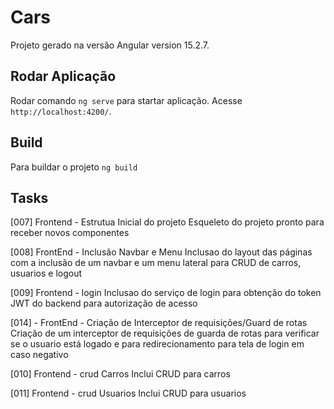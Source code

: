 # Cars

Projeto gerado na versão Angular  version 15.2.7.

## Rodar Aplicação

Rodar comando `ng serve` para startar aplicação. Acesse `http://localhost:4200/`.

## Build

Para buildar o projeto `ng build` 


## Tasks

[007] Frontend - Estrutua Inicial do projeto
Esqueleto do projeto pronto para receber novos componentes

[008] FrontEnd - Inclusão Navbar e Menu
Inclusao do layout das páginas com a inclusão de um navbar e um menu lateral para CRUD de carros, usuarios e logout

[009] Frontend - login
Inclusao do serviço de login para obtenção do token JWT do backend para autorização de acesso

[014] - FrontEnd - Criação de Interceptor de requisições/Guard de rotas
Criação de um interceptor de requisições de guarda de rotas para verificar se o usuario está logado e para redirecionamento para tela de login em caso negativo


[010] Frontend - crud Carros
Inclui CRUD para carros

[011] Frontend - crud Usuarios
Inclui CRUD para usuarios

